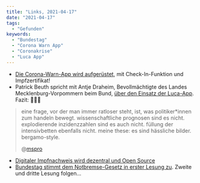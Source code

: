 ```yaml
---
title: "Links, 2021-04-17"
date: "2021-04-17"
tags:
  - "Gefunden"
keywords:
  - "Bundestag"
  - "Corona Warn App"
  - "Coronakrise"
  - "Luca App"
---
```


- [Die Corona-Warn-App wird aufgerüstet](https://www.tagesspiegel.de/wirtschaft/check-in-funktion-und-impfzertifikat-die-corona-warn-app-wird-aufgeruestet/27102468.html), mit Check-In-Funktion und Impfzertifikat!
- Patrick Beuth spricht mit Antje Draheim, Bevollmächtigte des Landes Mecklenburg-Vorpommern beim Bund, [über den Einsatz der Luca-App](https://www.spiegel.de/netzwelt/apps/luca-app-in-mecklenburg-vorpommern-es-ging-vor-allem-um-schnelligkeit-a-2245a1c6-c658-4f6a-8e94-15a6b2f8d3b8). Fazit: 🙉🙊🙈

> eine frage, vor der man immer ratloser steht, ist, was politiker\*innen zum handeln bewegt. wissenschaftliche prognosen sind es nicht. explodierende inzidenzzahlen sind es auch nicht. füllung der intensivbetten ebenfalls nicht. meine these: es sind hässliche bilder. bergamo-style.
>
> @[mspro](https://twitter.com/mspro/status/1383301921830625284)

- [Digitaler Impfnachweis wird dezentral und Open Source](https://netzpolitik.org/2021/corona-warn-app-digitaler-impfnachweis-wird-dezentral-und-open-source/)
- [Bundestag stimmt dem Notbremse-Gesetz in erster Lesung zu](https://taz.de/Bundesweites-Infektionsschutzgesetz/!5766771/). Zweite und dritte Lesung folgen…
